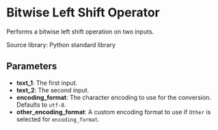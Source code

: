 
# Bitwise Left Shift Operator

Performs a bitwise left shift operation on two inputs.

Source library: Python standard library

## Parameters

- **text_1**: The first input.
- **text_2**: The second input.
- **encoding_format**: The character encoding to use for the conversion. Defaults to `utf-8`.
- **other_encoding_format**: A custom encoding format to use if `Other` is selected for `encoding_format`.
